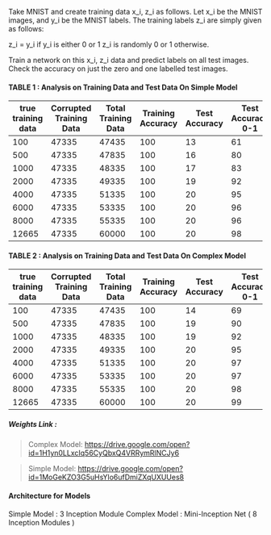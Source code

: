 Take MNIST and create training data x_i, z_i as follows. Let x_i be the MNIST images, and y_i be the MNIST labels. The training labels z_i are simply given as follows:

z_i = y_i if y_i is either 0 or 1 z_i is randomly 0 or 1 otherwise.

Train a network on this x_i, z_i data and predict labels on all test images. Check the accuracy on just the zero and one labelled test images.

#### TABLE 1 : Analysis on Training Data and Test Data On Simple Model


|true training data  | Corrupted Training Data | Total Training Data | Training Accuracy | Test Accuracy | Test Accuracy 0-1 | 
|--------------------| ----------------------- | ------------------- | ----------------- |---------------|---------------------|
| 100               | 47335                   | 47435               | 100               | 13            | 61                  | 
| 500               | 47335                   | 47835               | 100               | 16            | 80                  | 
| 1000               | 47335                   | 48335               | 100               | 17            | 83                  | 
| 2000               | 47335                   | 49335               | 100               | 19            | 92                  | 
| 4000               | 47335                   | 51335               | 100               | 20            | 95                  |
| 6000              | 47335                   | 53335               | 100               | 20            | 96                 |
| 8000              | 47335                   | 55335               | 100               | 20            | 96                  | 
| 12665              | 47335                   | 60000               | 100               | 20            | 98                  |

#### TABLE 2 : Analysis on Training Data and Test Data On Complex Model


|true training data  | Corrupted Training Data | Total Training Data | Training Accuracy | Test Accuracy | Test Accuracy 0-1 | 
|--------------------| ----------------------- | ------------------- | ----------------- |---------------|---------------------|
| 100               | 47335                   | 47435               | 100               | 14            | 69                  | 
| 500               | 47335                   | 47835               | 100               | 19            | 90                  | 
| 1000               | 47335                   | 48335               | 100               | 19            | 92                  | 
| 2000               | 47335                   | 49335               | 100               | 20            | 95                  | 
| 4000               | 47335                   | 51335               | 100               | 20            | 97                  |
| 6000              | 47335                   | 53335               | 100               | 20            | 97                |
| 8000              | 47335                   | 55335               | 100               | 20            | 98                  | 
| 12665              | 47335                   | 60000               | 100               | 20            | 99                  |



##### Weights Link : 
> Complex Model: https://drive.google.com/open?id=1H1yn0LLxcIq56CyQbxQ4VRRymRlNCJy6

> Simple Model:  https://drive.google.com/open?id=1MoGeKZO3G5uHsYlo6ufDmiZXqUXUUes8

#### Architecture for Models
Simple Model : 3 Inception Module
Complex Model : Mini-Inception Net ( 8 Inception Modules )
